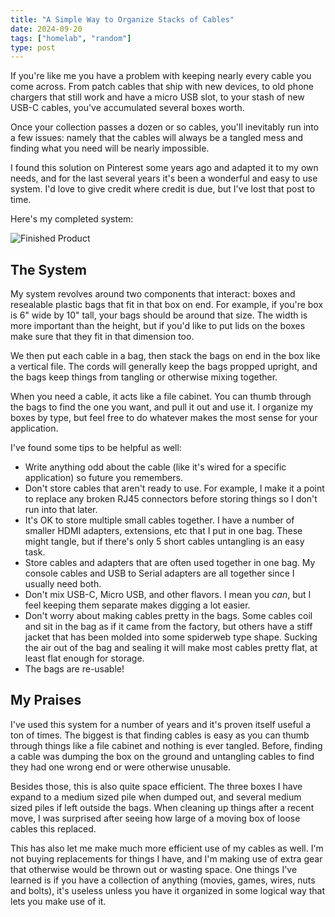 ```yaml
---
title: "A Simple Way to Organize Stacks of Cables"
date: 2024-09-20
tags: ["homelab", "random"]
type: post
---
```


If you're like me you have a problem with keeping nearly every cable you come
across.  From patch cables that ship with new devices, to old phone chargers
that still work and have a micro USB slot, to your stash of new USB-C cables,
you've accumulated several boxes worth.

Once your collection passes a dozen or so cables, you'll inevitably run into a
few issues: namely that the cables will always be a tangled mess and finding
what you need will be nearly impossible.

I found this solution on Pinterest some years ago and adapted it to my own
needs, and for the last several years it's been a wonderful and easy to use
system.  I'd love to give credit where credit is due, but I've lost that post to
time.

Here's my completed system:

![Finished Product](/images/2024.09-Cables.jpg)

## The System

My system revolves around two components that interact: boxes and resealable
plastic bags that fit in that box on end.  For example, if you're box is 6" wide
by 10" tall, your bags should be around that size.  The width is more important
than the height, but if you'd like to put lids on the boxes make sure that they
fit in that dimension too.

We then put each cable in a bag, then stack the bags on end in the box like a
vertical file.  The cords will generally keep the bags propped upright, and the
bags keep things from tangling or otherwise mixing together.

When you need a cable, it acts like a file cabinet.  You can thumb through the
bags to find the one you want, and pull it out and use it.  I organize my boxes
by type, but feel free to do whatever makes the most sense for your application.

I've found some tips to be helpful as well:

* Write anything odd about the cable (like it's wired for a specific
  application) so future you remembers.
* Don't store cables that aren't ready to use.  For example, I make it a point
  to replace any broken RJ45 connectors before storing things so I don't run
  into that later.
* It's OK to store multiple small cables together.  I have a number of smaller
  HDMI adapters, extensions, etc that I put in one bag.  These might tangle, but
  if there's only 5 short cables untangling is an easy task.
* Store cables and adapters that are often used together in one bag.  My console
  cables and USB to Serial adapters are all together since I usually need both.
* Don't mix USB-C, Micro USB, and other flavors.  I mean you _can_, but I feel
  keeping them separate makes digging a lot easier.
* Don't worry about making cables pretty in the bags.  Some cables coil and sit
  in the bag as if it came from the factory, but others have a stiff jacket that
  has been molded into some spiderweb type shape.  Sucking the air out of the
  bag and sealing it will make most cables pretty flat, at least flat enough for
  storage.
* The bags are re-usable!


## My Praises

I've used this system for a number of years and it's proven itself useful a ton
of times.  The biggest is that finding cables is easy as you can thumb through
things like a file cabinet and nothing is ever tangled.  Before, finding a cable
was dumping the box on the ground and untangling cables to find they had one
wrong end or were otherwise unusable.

Besides those, this is also quite space efficient.  The three boxes I have
expand to a medium sized pile when dumped out, and several medium sized piles if
left outside the bags.  When cleaning up things after a recent move, I was
surprised after seeing how large of a moving box of loose cables this replaced.

This has also let me make much more efficient use of my cables as well.  I'm not
buying replacements for things I have, and I'm making use of extra gear that
otherwise would be thrown out or wasting space.  One things I've learned is if
you have a collection of anything (movies, games, wires, nuts and bolts), it's
useless unless you have it organized in some logical way that lets you make use
of it.